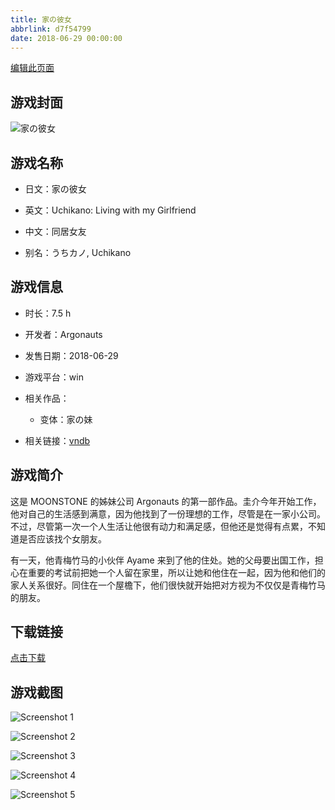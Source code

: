 ```yaml
---
title: 家の彼女
abbrlink: d7f54799
date: 2018-06-29 00:00:00
---
```

[编辑此页面](https://github.com/ACG-3/ADV3-source/blob/main/source/_posts/games/%E5%AE%B6%E3%81%AE%E5%BD%BC%E5%A5%B3.md)

## 游戏封面

![家の彼女](https%3A//pan.timero.xyz/onedrive/img_lib_001/%E5%AE%B6%E3%81%AE%E5%BD%BC%E5%A5%B3_cover.avif)


## 游戏名称

- 日文：家の彼女
- 英文：Uchikano: Living with my Girlfriend
- 中文：同居女友

- 别名：うちカノ, Uchikano


## 游戏信息

- 时长：7.5 h
- 开发者：Argonauts
- 发售日期：2018-06-29
- 游戏平台：win
- 相关作品：
   - 变体：家の妹

- 相关链接：[vndb](https://vndb.org/v22658)


## 游戏简介

这是 MOONSTONE 的姊妹公司 Argonauts 的第一部作品。圭介今年开始工作，他对自己的生活感到满意，因为他找到了一份理想的工作，尽管是在一家小公司。不过，尽管第一次一个人生活让他很有动力和满足感，但他还是觉得有点累，不知道是否应该找个女朋友。

有一天，他青梅竹马的小伙伴 Ayame 来到了他的住处。她的父母要出国工作，担心在重要的考试前把她一个人留在家里，所以让她和他住在一起，因为他和他们的家人关系很好。同住在一个屋檐下，他们很快就开始把对方视为不仅仅是青梅竹马的朋友。




## 下载链接

[点击下载](https://pan.timero.xyz/onedrive/adv_lib_001/%E5%AE%B6%E3%81%AE%E5%BD%BC%E5%A5%B3)


## 游戏截图


![Screenshot 1](https%3A//pan.timero.xyz/onedrive/img_lib_001/%E5%AE%B6%E3%81%AE%E5%BD%BC%E5%A5%B3_Screenshot_1.avif)

![Screenshot 2](https%3A//pan.timero.xyz/onedrive/img_lib_001/%E5%AE%B6%E3%81%AE%E5%BD%BC%E5%A5%B3_Screenshot_2.avif)

![Screenshot 3](https%3A//pan.timero.xyz/onedrive/img_lib_001/%E5%AE%B6%E3%81%AE%E5%BD%BC%E5%A5%B3_Screenshot_3.avif)

![Screenshot 4](https%3A//pan.timero.xyz/onedrive/img_lib_001/%E5%AE%B6%E3%81%AE%E5%BD%BC%E5%A5%B3_Screenshot_4.avif)

![Screenshot 5](https%3A//pan.timero.xyz/onedrive/img_lib_001/%E5%AE%B6%E3%81%AE%E5%BD%BC%E5%A5%B3_Screenshot_5.avif)

